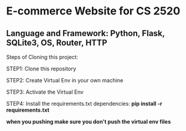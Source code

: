 # E-commerce Website for CS 2520
## Language and Framework: Python, Flask, SQLite3, OS, Router, HTTP

Steps of Cloning this project:


STEP1: Clone this repository

STEP2: Create Virtual Env in your own machine

STEP3: Activate the Virtual Env

STEP4: Install the requirements.txt dependencies: **pip install -r requirements.txt**


**when you pushing make sure you don't push the virtual env files**
